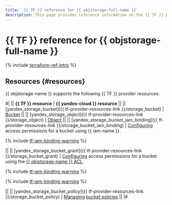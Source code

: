 ```yaml
---
title: '{{ TF }} reference for {{ objstorage-full-name }}'
description: This page provides reference information on the {{ TF }} provider resources supported for {{ objstorage-name }}.
---
```


# {{ TF }} reference for {{ objstorage-full-name }}

{% include [terraform-ref-intro](../_includes/terraform-ref-intro.md) %}

## Resources {#resources}

{{ objstorage-name }} supports the following {{ TF }} provider resources:

#|
|| **{{ TF }} resource** | **{{ yandex-cloud }} resource** ||
|| [yandex_storage_bucket]({{ tf-provider-resources-link }}/storage_bucket) | [Bucket](./concepts/bucket.md) ||
|| [yandex_storage_object]({{ tf-provider-resources-link }}/storage_object) | [Object](./concepts/object.md) ||
|| [yandex_storage_bucket_iam_binding]({{ tf-provider-resources-link }}/storage_bucket_iam_binding) | 
[Configuring](operations/buckets/iam-access.md) access permissions for a bucket using {{ iam-name }}.

{% include [tf-iam-binding-warning](../_includes/storage/tf-iam-binding-warning.md) %}

||
|| [yandex_storage_bucket_grant]({{ tf-provider-resources-link }}/storage_bucket_grant) | [Configuring](operations/buckets/edit-acl.md) access permissions for a bucket using the [{{ objstorage-name }} ACL](./concepts/acl.md).

{% include [tf-iam-binding-warning](../_includes/storage/resource-matching.md) %}

{% include [tf-iam-binding-warning](../_includes/storage/tf-bucket-grant-warning.md) %}

||
|| [yandex_storage_bucket_policy]({{ tf-provider-resources-link }}/storage_bucket_policy) | [Managing](operations/buckets/policy.md) [bucket policies](concepts/policy.md) ||
|#